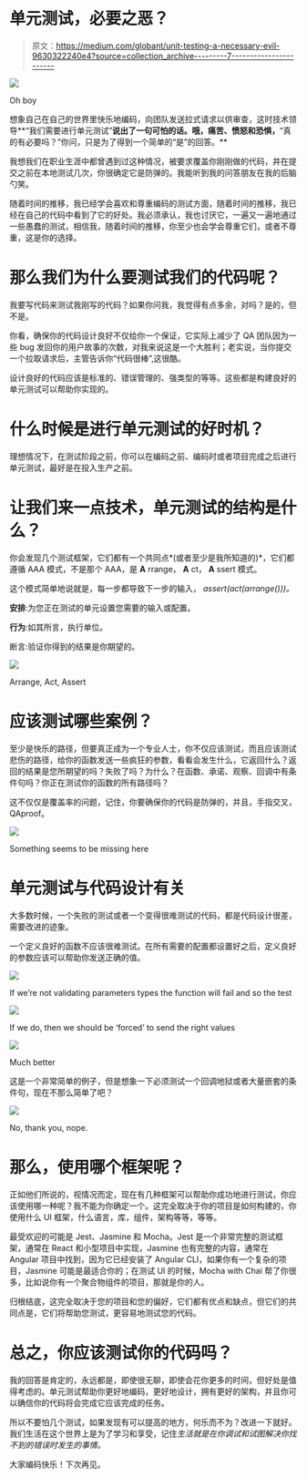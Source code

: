# 单元测试，必要之恶？

> 原文：<https://medium.com/globant/unit-testing-a-necessary-evil-9630322240e4?source=collection_archive---------7----------------------->

![](img/84af86487ec9ea3af1d0f9d423bf8c05.png)

Oh boy

想象自己在自己的世界里快乐地编码，向团队发送拉式请求以供审查，这时技术领导**“我们需要进行单元测试”**说出了一句可怕的话。哦，痛苦、愤怒和恐惧，**“真的有必要吗？”你问，只是为了得到一个简单的“是”的回答。**

我想我们在职业生涯中都曾遇到过这种情况，被要求覆盖你刚刚做的代码，并在提交之前在本地测试几次，你很确定它是防弹的。我能听到我的问答朋友在我的后脑勺笑。

随着时间的推移，我已经学会喜欢和尊重编码的测试方面，随着时间的推移，我已经在自己的代码中看到了它的好处。我必须承认，我也讨厌它，一遍又一遍地通过一些愚蠢的测试，相信我，随着时间的推移，你至少也会学会尊重它们，或者不尊重，这是你的选择。

# **那么我们为什么要测试我们的代码呢？**

我要写代码来测试我刚写的代码？如果你问我，我觉得有点多余，对吗？是的，但不是。

你看，确保你的代码设计良好不仅给你一个保证，它实际上减少了 QA 团队因为一些 bug 发回你的用户故事的次数，对我来说这是一个大胜利；老实说，当你提交一个拉取请求后，主管告诉你“代码很棒”,这很酷。

设计良好的代码应该是标准的、错误管理的、强类型的等等。这些都是构建良好的单元测试可以帮助你实现的。

# 什么时候是进行单元测试的好时机？

理想情况下，在测试阶段之前，你可以在编码之前、编码时或者项目完成之后进行单元测试，最好是在投入生产之前。

# 让我们来一点技术，单元测试的结构是什么？

你会发现几个测试框架，它们都有一个共同点*(或者至少是我所知道的)*，它们都遵循 AAA 模式，不是那个 AAA，是 **A** rrange， **A** ct， **A** ssert 模式。

这个模式简单地说就是，每一步都导致下一步的输入， *assert(act(arrange()))。*

**安排**:为您正在测试的单元设置您需要的输入或配置。

**行为**:如其所言，执行单位。

断言:验证你得到的结果是你期望的。

![](img/14b6c9a227828a8d8e19d50ffef4c49a.png)

Arrange, Act, Assert

# 应该测试哪些案例？

至少是快乐的路径，但要真正成为一个专业人士，你不仅应该测试，而且应该测试悲伤的路径，给你的函数发送一些疯狂的参数，看看会发生什么，它返回什么？返回的结果是您所期望的吗？失败了吗？为什么？在函数、承诺、观察、回调中有条件句吗？你正在测试你的函数的所有路径吗？

这不仅仅是覆盖率的问题，记住，你要确保你的代码是防弹的，并且，手指交叉，QAproof。

![](img/de904c61a8309f2c3cbfe73a0515a640.png)

Something seems to be missing here

# 单元测试与代码设计有关

大多数时候，一个失败的测试或者一个变得很难测试的代码，都是代码设计很差，需要改进的迹象。

一个定义良好的函数不应该很难测试。在所有需要的配置都设置好之后，定义良好的参数应该可以帮助你发送正确的值。

![](img/f48c4c2a3187bd8f4a0a0282a0f367d1.png)

If we’re not validating parameters types the function will fail and so the test

![](img/db283758cd7c7d8287c1262b830addeb.png)

If we do, then we should be ‘forced’ to send the right values

![](img/2a4d908096985aa1425fcbbd08a4a36b.png)

Much better

这是一个非常简单的例子，但是想象一下必须测试一个回调地狱或者大量嵌套的条件句，现在不那么简单了吧？

![](img/dd19d4dbd5ce1cb0e865f6ac840127c6.png)

No, thank you, nope.

# 那么，使用哪个框架呢？

正如他们所说的，视情况而定，现在有几种框架可以帮助你成功地进行测试，你应该使用哪一种呢？我不能为你确定一个。这完全取决于你的项目是如何构建的，你使用什么 UI 框架，什么语言，库，组件，架构等等，等等。

最受欢迎的可能是 Jest、Jasmine 和 Mocha。Jest 是一个非常完整的测试框架，通常在 React 和小型项目中实现，Jasmine 也有完整的内容，通常在 Angular 项目中找到，因为它已经安装了 Angular CLI，如果你有一个复杂的项目，Jasmine 可能是最适合你的；在测试 UI 的时候，Mocha with Chai 帮了你很多，比如说你有一个聚合物组件的项目，那就是你的人。

归根结底，这完全取决于您的项目和您的偏好，它们都有优点和缺点，但它们的共同点是，它们将帮助您测试，更容易地测试您的代码。

# 总之，你应该测试你的代码吗？

我的回答是肯定的，永远都是，即使很无聊，即使会花你更多的时间，但好处是值得考虑的。单元测试帮助你更好地编码，更好地设计，拥有更好的架构，并且你可以确信你的代码将会完成它应该完成的任务。

所以不要怕几个测试，如果发现有可以提高的地方，何乐而不为？改进一下就好。我们生活在这个世界上是为了学习和享受，记住*生活就是在你调试和试图解决你找不到的错误时发生的事情。*

大家编码快乐！下次再见。